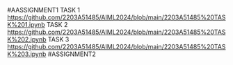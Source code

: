 #AASSIGNMENT1
TASK 1 https://github.com/2203A51485/AIML2024/blob/main/2203A51485%20TASK%201.ipynb
TASK 2 https://github.com/2203A51485/AIML2024/blob/main/2203A51485%20TASK%202.ipynb
TASK 3 https://github.com/2203A51485/AIML2024/blob/main/2203A51485%20TASK%203.ipynb
#ASSIGNMENT2
